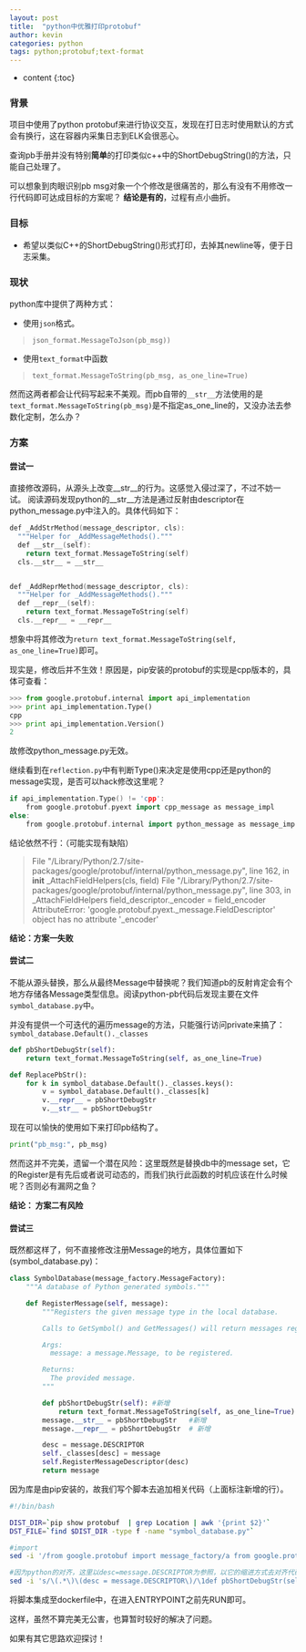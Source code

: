```yaml
---
layout: post
title:  "python中优雅打印protobuf"
author: kevin
categories: python
tags: python;protobuf;text-format
---
```

* content
{:toc}

### 背景
项目中使用了python protobuf来进行协议交互，发现在打日志时使用默认的方式会有换行，这在容器内采集日志到ELK会很恶心。

查询pb手册并没有特别**简单**的打印类似c++中的ShortDebugString()的方法，只能自己处理了。

可以想象到肉眼识别pb msg对象一个个修改是很痛苦的，那么有没有不用修改一行代码即可达成目标的方案呢？
**结论是有的**，过程有点小曲折。

### 目标
* 希望以类似C++的ShortDebugString()形式打印，去掉其newline等，便于日志采集。

### 现状
python库中提供了两种方式：
* 使用`json`格式。
> `json_format.MessageToJson(pb_msg))`

* 使用`text_format`中函数
> `text_format.MessageToString(pb_msg, as_one_line=True)`

然而这两者都会让代码写起来不美观。而pb自带的`__str__`方法使用的是`text_format.MessageToString(pb_msg)`是不指定as_one_line的，又没办法去参数化定制，怎么办？


### 方案

#### 尝试一
直接修改源码，从源头上改变__str__的行为。这感觉入侵过深了，不过不妨一试。
阅读源码发现python的__str__方法是通过反射由descriptor在python_message.py中注入的。具体代码如下：
```cpp
def _AddStrMethod(message_descriptor, cls):
  """Helper for _AddMessageMethods()."""
  def __str__(self):
    return text_format.MessageToString(self)
  cls.__str__ = __str__


def _AddReprMethod(message_descriptor, cls):
  """Helper for _AddMessageMethods()."""
  def __repr__(self):
    return text_format.MessageToString(self)
  cls.__repr__ = __repr__

```
想象中将其修改为`return text_format.MessageToString(self, as_one_line=True)`即可。

现实是，修改后并不生效！原因是，pip安装的protobuf的实现是cpp版本的，具体可查看：
```python
>>> from google.protobuf.internal import api_implementation
>>> print api_implementation.Type()
cpp
>>> print api_implementation.Version()
2
```
故修改python_message.py无效。

继续看到在`reflection.py`中有判断Type()来决定是使用cpp还是python的message实现，是否可以hack修改这里呢？
```cpp
if api_implementation.Type() != 'cpp':
    from google.protobuf.pyext import cpp_message as message_impl
else:
    from google.protobuf.internal import python_message as message_imp
```

结论依然不行：（可能实现有缺陷）
>  File "/Library/Python/2.7/site-packages/google/protobuf/internal/python_message.py", line 162, in __init__
    _AttachFieldHelpers(cls, field)
  File "/Library/Python/2.7/site-packages/google/protobuf/internal/python_message.py", line 303, in _AttachFieldHelpers
    field_descriptor._encoder = field_encoder
AttributeError: 'google.protobuf.pyext._message.FieldDescriptor' object has no attribute '_encoder'

**结论：方案一失败**

#### 尝试二
不能从源头替换，那么从最终Message中替换呢？我们知道pb的反射肯定会有个地方存储各Message类型信息。阅读python-pb代码后发现主要在文件`symbol_database.py`中。

并没有提供一个可迭代的遍历message的方法，只能强行访问private来搞了：`symbol_database.Default()._classes`

```python
def pbShortDebugStr(self):
    return text_format.MessageToString(self, as_one_line=True)

def ReplacePbStr():
    for k in symbol_database.Default()._classes.keys():
        v = symbol_database.Default()._classes[k]
        v.__repr__ = pbShortDebugStr
        v.__str__ = pbShortDebugStr

```

现在可以愉快的使用如下来打印pb结构了。
```python
print("pb_msg:", pb_msg)
```

然而这并不完美，遗留一个潜在风险：这里既然是替换db中的message set，它的Register是有先后或者说可动态的，而我们执行此函数的时机应该在什么时候呢？否则必有漏网之鱼？

**结论： 方案二有风险**

#### 尝试三
既然都这样了，何不直接修改注册Message的地方，具体位置如下(symbol_database.py)：
```python
class SymbolDatabase(message_factory.MessageFactory):
    """A database of Python generated symbols."""

    def RegisterMessage(self, message):
        """Registers the given message type in the local database.

        Calls to GetSymbol() and GetMessages() will return messages registered here.

        Args:
          message: a message.Message, to be registered.

        Returns:
          The provided message.
        """

        def pbShortDebugStr(self): #新增
            return text_format.MessageToString(self, as_one_line=True) #新增
        message.__str__ = pbShortDebugStr   #新增
        message.__repr__ = pbShortDebugStr  # 新增

        desc = message.DESCRIPTOR
        self._classes[desc] = message
        self.RegisterMessageDescriptor(desc)
        return message
```
因为库是由pip安装的，故我们写个脚本去追加相关代码（上面标注新增的行）。

```bash
#!/bin/bash

DIST_DIR=`pip show protobuf  | grep Location | awk '{print $2}'`
DST_FILE=`find $DIST_DIR -type f -name "symbol_database.py"`

#import
sed -i '/from google.protobuf import message_factory/a from google.protobuf import text_format' $DST_FILE

#因为python的对齐，这里以desc=message.DESCRIPTOR为参照，以它的缩进方式去对齐代码
sed -i 's/\(.*\)\(desc = message.DESCRIPTOR\)/\1def pbShortDebugStr(self):\n\1    return text_format.MessageToString(self, as_one_line=True)\n\n\1message.__str__ = pbShortDebugStr\n\1message.__repr__ = pbShortDebugStr\n\1\2/' $DST_FILE

```

将脚本集成至dockerfile中，在进入ENTRYPOINT之前先RUN即可。

这样，虽然不算完美无公害，也算暂时较好的解决了问题。

如果有其它思路欢迎探讨！
